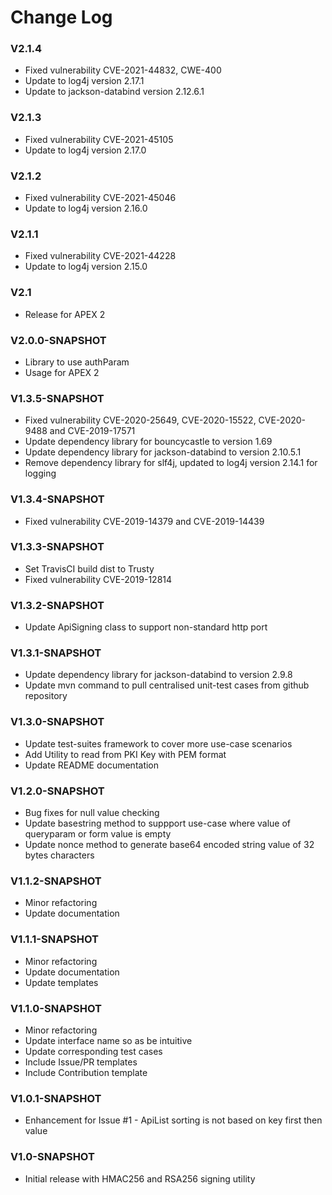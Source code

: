 # Change Log

### V2.1.4

- Fixed vulnerability CVE-2021-44832, CWE-400
- Update to log4j version 2.17.1
- Update to jackson-databind version 2.12.6.1

### V2.1.3

- Fixed vulnerability CVE-2021-45105
- Update to log4j version 2.17.0


### V2.1.2

- Fixed vulnerability CVE-2021-45046
- Update to log4j version 2.16.0

### V2.1.1

- Fixed vulnerability CVE-2021-44228
- Update to log4j version 2.15.0

### V2.1

- Release for APEX 2

### V2.0.0-SNAPSHOT

- Library to use authParam
- Usage for APEX 2

### V1.3.5-SNAPSHOT

- Fixed vulnerability CVE-2020-25649, CVE-2020-15522, CVE-2020-9488 and CVE-2019-17571
- Update dependency library for bouncycastle to version 1.69
- Update dependency library for jackson-databind to version 2.10.5.1
- Remove dependency library for slf4j, updated to log4j version 2.14.1 for logging

### V1.3.4-SNAPSHOT

- Fixed vulnerability CVE-2019-14379 and CVE-2019-14439

### V1.3.3-SNAPSHOT

- Set TravisCI build dist to Trusty
- Fixed vulnerability CVE-2019-12814

### V1.3.2-SNAPSHOT

- Update ApiSigning class to support non-standard http port

### V1.3.1-SNAPSHOT

- Update dependency library for jackson-databind to version 2.9.8
- Update mvn command to pull centralised unit-test cases from github repository

### V1.3.0-SNAPSHOT

- Update test-suites framework to cover more use-case scenarios
- Add Utility to read from PKI Key with PEM format
- Update README documentation

### V1.2.0-SNAPSHOT

- Bug fixes for null value checking
- Update basestring method to suppport use-case where value of queryparam or form value is empty
- Update nonce method to generate base64 encoded string value of 32 bytes characters

### V1.1.2-SNAPSHOT

- Minor refactoring
- Update documentation

### V1.1.1-SNAPSHOT

- Minor refactoring
- Update documentation
- Update templates

### V1.1.0-SNAPSHOT

- Minor refactoring
- Update interface name so as be intuitive
- Update corresponding test cases
- Include Issue/PR templates
- Include Contribution template

### V1.0.1-SNAPSHOT

- Enhancement for Issue #1 - ApiList sorting is not based on key first then value

### V1.0-SNAPSHOT

- Initial release with HMAC256 and RSA256 signing utility

